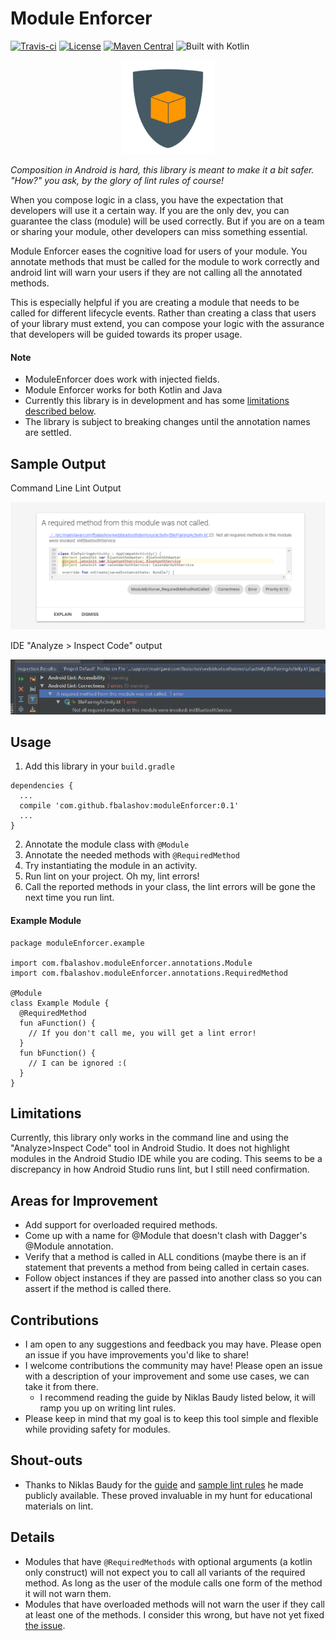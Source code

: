# Module Enforcer

[![Travis-ci](https://api.travis-ci.org/Fbalashov/ModuleEnforcer.svg)](https://travis-ci.org/Fbalashov/ModuleEnforcer)
[![License](http://img.shields.io/:license-apache-blue.svg)](http://www.apache.org/licenses/LICENSE-2.0.html)
[![Maven Central](https://maven-badges.herokuapp.com/maven-central/com.github.fbalashov/moduleEnforcer/badge.svg)](https://maven-badges.herokuapp.com/maven-central/com.github.fbalashov/moduleEnforcer)
![Built with Kotlin](https://img.shields.io/badge/built%20with-Kotlin-orange.svg)

<p align="center">
    <img src="moduleEnforcer.png" alt="Module Enforcer Logo" width="150" height="150"/>
</p>

*Composition in Android is hard, this library is meant to make it a bit safer. "How?" you ask, by the
glory of lint rules of course!*

When you compose logic in a class, you have the expectation that developers will use it a certain way.
If you are the only dev, you can guarantee the class (module) will be used correctly. But if you are on a
team or sharing your module, other developers can miss something essential.

Module Enforcer eases the cognitive load for users of your module. You annotate methods that must be called
for the module to work correctly and android lint will warn your users if they are not calling all the annotated methods.

This is especially helpful if you are creating a module that needs to be called for different lifecycle events.
Rather than creating a class that users of your library must extend, you can compose your logic with the assurance
that developers will be guided towards its proper usage.

#### Note

* ModuleEnforcer does work with injected fields.
* Module Enforcer works for both Kotlin and Java
* Currently this library is in development and has some [limitations described below](#limitations).
* The library is subject to breaking changes until the annotation names are settled.

## Sample Output
Command Line Lint Output

![Module Enforcer Lint Output](./moduleEnforcer-LintOutput.PNG "Module Enforcer Lint Output")

IDE "Analyze > Inspect Code" output

![Module Enforcer IDE Inpsection Output](./moduleEnforcer-IDEInspection.PNG "Module Enforcer IDE Inpsection Output")

## Usage

1) Add this library in your `build.gradle`
```
dependencies {
  ...
  compile 'com.github.fbalashov:moduleEnforcer:0.1'
  ...
}
```
2) Annotate the module class with `@Module`
3) Annotate the needed methods with `@RequiredMethod`
4) Try instantiating the module in an activity.
5) Run lint on your project. Oh my, lint errors!
5) Call the reported methods in your class, the lint errors will be gone the next time you run lint.

#### Example Module

```
package moduleEnforcer.example

import com.fbalashov.moduleEnforcer.annotations.Module
import com.fbalashov.moduleEnforcer.annotations.RequiredMethod

@Module
class Example Module {
  @RequiredMethod
  fun aFunction() {
    // If you don't call me, you will get a lint error!
  }
  fun bFunction() {
    // I can be ignored :(
  }
}
```

## Limitations
Currently, this library only works in the command line and using the "Analyze>Inspect Code" tool in Android Studio.
It does not highlight modules in the Android Studio IDE while you are coding. This seems to be a discrepancy in how
Android Studio runs lint, but I still need confirmation.

## Areas for Improvement
* Add support for overloaded required methods.
* Come up with a name for @Module that doesn't clash with Dagger's @Module annotation.
* Verify that a method is called in ALL conditions (maybe there is an if statement that prevents a method from being called in certain cases.
* Follow object instances if they are passed into another class so you can assert if the method is called there.

## Contributions
* I am open to any suggestions and feedback you may have. Please open an issue if you have improvements you'd like to share!
* I welcome contributions the community may have! Please open an issue with a description of your improvement and some use cases, we can take it from there.
  * I recommend reading the guide by Niklas Baudy listed below, it will ramp you up on writing lint rules.
* Please keep in mind that my goal is to keep this tool simple and flexible while providing safety for modules.

## Shout-outs
* Thanks to Niklas Baudy for the [guide](https://medium.com/@vanniktech/writing-your-first-lint-check-39ad0e90b9e6)
and [sample lint rules](https://github.com/vanniktech/lint-rules/) he made publicly available.
These proved invaluable in my hunt for educational materials on lint.

## Details
* Modules that have `@RequiredMethods` with optional arguments (a kotlin only construct) will not expect you to
call all variants of the required method. As long as the user of the module calls one form of the method it will not warn them.
* Modules that have overloaded methods will not warn the user if they call at least one of the methods. I consider this wrong,
but have not yet fixed [the issue](https://github.com/Fbalashov/ModuleEnforcer/issues/3).

